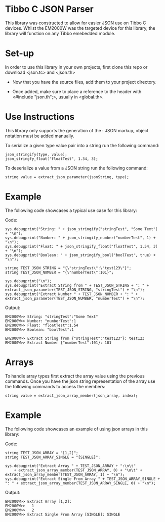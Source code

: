 # Tibbo C JSON Parser
This library was constructed to allow for easier JSON use on Tibbo C devices.
Whilst the EM2000W was the targeted device for this library, the library will function on any Tibbo emebedded module.

# Set-up
In order to use this library in your own projects, first clone this repo or download <json.tc> and <json.th>

- Now that you have the source files, add them to your project directory.

- Once added, make sure to place a reference to the header with <#include "json.th";>, usually in <global.th>.

# Use Instructions
This library only supports the generation of the <type>:<value> JSON markup, object notation must be added manually.

To serialize a given type value pair into a string run the following command:
	
	json_stringify(type, value);
	json_stringfy_float("floatTest", 1.34, 3);

To deserialize a value from a JSON string run the following command:

	string value = extract_json_parameter(jsonString, type);

# Example
The following code showcases a typical use case for this library:
	
Code:

	sys.debugprint("String: " + json_stringify("stringTest", "Some Text") + "\n");
	sys.debugprint("Number: " + json_stringify_number("numberTest", 1) + "\n");
	sys.debugprint("Float: " + json_stringify_float("floatTest", 1.54, 3) + "\n");
	sys.debugprint("Boolean: " + json_stringify_bool("boolTest", true) + "\n");
	
	string TEST_JSON_STRING = "{\"stringTest\":\"test123\"}";
	string TEST_JSON_NUMBER = "{\"numberTest\":101}";

	sys.debugprint("\n");
	sys.debugprint("Extract String from " + TEST_JSON_STRING + ": " + extract_json_parameter(TEST_JSON_STRING, "stringTest") + "\n");
	sys.debugprint("Extract Number " + TEST_JSON_NUMBER + ": " + extract_json_parameter(TEST_JSON_NUMBER, "numberTest") + "\n");

Output:

	EM2000W>> String: "stringTest":"Some Text"
	EM2000W>> Number: "numberTest":1
	EM2000W>> Float: "floatTest":1.54
	EM2000W>> Boolean: "boolTest":1

	EM2000W>> Extract String from {"stringTest":"test123"}: test123
	EM2000W>> Extract Number {"numberTest":101}: 101

# Arrays
To handle array types first extract the array value using the previous commands. 
Once you have the json string representation of the array use the following commands to access the members:
	
	string value = extract_json_array_member(json_array, index);

# Example
The following code showcases an example of using json arrays in this library:

Code:
	
	string TEST_JSON_ARRAY = "[1,2]";
	string TEST_JSON_ARRAY_SINGLE = "[SINGLE]";	
	
	sys.debugprint("Extract Array " + TEST_JSON_ARRAY + ":\n\t" 
		+ extract_json_array_member(TEST_JSON_ARRAY, 0) + "\n\t" + extract_json_array_member(TEST_JSON_ARRAY, 1) + "\n");
	sys.debugprint("Extract Single From Array " + TEST_JSON_ARRAY_SINGLE + ": " + extract_json_array_member(TEST_JSON_ARRAY_SINGLE, 0) + "\n");

Output:

	EM2000W>> Extract Array [1,2]:
	EM2000W>> 	1
	EM2000W>> 	2
	EM2000W>> Extract Single From Array [SINGLE]: SINGLE	